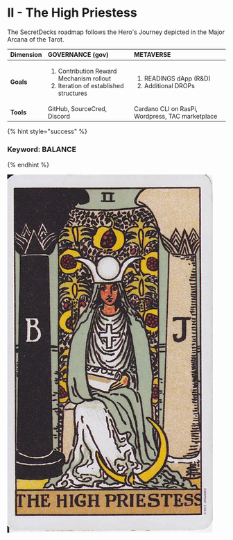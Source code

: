 # II - The High Priestess

The SecretDecks roadmap follows the Hero's Journey depicted in the Major Arcana of the Tarot.

<table>
  <thead>
    <tr>
      <th style="text-align:left">Dimension</th>
      <th style="text-align:left">GOVERNANCE (gov)</th>
      <th style="text-align:left">METAVERSE</th>
    </tr>
  </thead>
  <tbody>
    <tr>
      <td style="text-align:left"><b>Goals</b>
      </td>
      <td style="text-align:left">
        <p></p>
        <ol>
          <li>Contribution Reward Mechanism rollout</li>
          <li>Iteration of established structures</li>
        </ol>
      </td>
      <td style="text-align:left">
        <ol>
          <li>READINGS dApp (R&amp;D)</li>
          <li>Additional DROPs</li>
        </ol>
      </td>
    </tr>
    <tr>
      <td style="text-align:left"><b>Tools</b>
      </td>
      <td style="text-align:left">GitHub, SourceCred, Discord</td>
      <td style="text-align:left">Cardano CLI on RasPi, Wordpress, TAC marketplace</td>
    </tr>
  </tbody>
</table>

{% hint style="success" %}
### Keyword: **BALANCE**
{% endhint %}

![](../.gitbook/assets/image%20%281%29.png)

